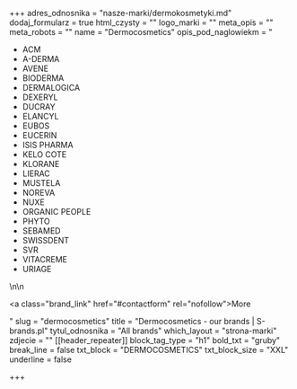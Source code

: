 +++
adres_odnosnika = "nasze-marki/dermokosmetyki.md"
dodaj_formularz = true
html_czysty = ""
logo_marki = ""
meta_opis = ""
meta_robots = ""
name = "Dermocosmetics"
opis_pod_naglowiekm = "<ul><li>ACM</li><li>A-DERMA</li><li>AVENE</li><li>BIODERMA</li><li>DERMALOGICA</li><li>DEXERYL</li><li>DUCRAY</li><li>ELANCYL</li><li>EUBOS</li><li>EUCERIN</li><li>ISIS PHARMA</li><li>KELO COTE</li><li>KLORANE</li><li>LIERAC</li><li>MUSTELA</li><li>NOREVA</li><li>NUXE</li><li>ORGANIC PEOPLE</li><li>PHYTO</li><li>SEBAMED</li><li>SWISSDENT</li><li>SVR</li><li>VITACREME</li><li>URIAGE</li></ul>\n\n    <p><a class=\"brand_link\" href=\"#contactform\" rel=\"nofollow\">More</a></p> "
slug = "dermocosmetics"
title = "Dermocosmetics - our brands | S-brands.pl"
tytul_odnosnika = "All brands"
which_layout = "strona-marki"
zdjecie = ""
[[header_repeater]]
block_tag_type = "h1"
bold_txt = "gruby"
break_line = false
txt_block = "DERMOCOSMETICS"
txt_block_size = "XXL"
underline = false

+++
